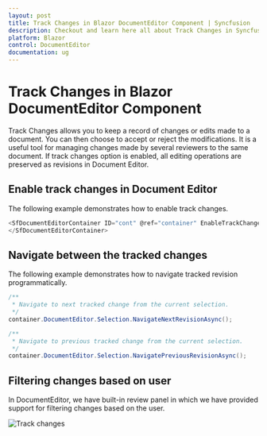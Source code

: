 ```yaml
---
layout: post
title: Track Changes in Blazor DocumentEditor Component | Syncfusion
description: Checkout and learn here all about Track Changes in Syncfusion Blazor DocumentEditor component and more.
platform: Blazor
control: DocumentEditor
documentation: ug
---
```


# Track Changes in Blazor DocumentEditor Component

Track Changes allows you to keep a record of changes or edits made to a document. You can then choose to accept or reject the modifications. It is a useful tool for managing changes made by several reviewers to the same document. If track changes option is enabled, all editing operations are preserved as revisions in Document Editor.

## Enable track changes in Document Editor

The following example demonstrates how to enable track changes.

```csharp
<SfDocumentEditorContainer ID="cont" @ref="container" EnableTrackChanges="true" EnableToolbar="true">
</SfDocumentEditorContainer>
```

## Navigate between the tracked changes

The following example demonstrates how to navigate tracked revision programmatically.

```csharp
/**
 * Navigate to next tracked change from the current selection.
 */
container.DocumentEditor.Selection.NavigateNextRevisionAsync();

/**
 * Navigate to previous tracked change from the current selection.
 */
container.DocumentEditor.Selection.NavigatePreviousRevisionAsync();
```

## Filtering changes based on user

In DocumentEditor, we have built-in review panel in which we have provided support for filtering changes based on the user.

![Track changes](images/track-changes.png)